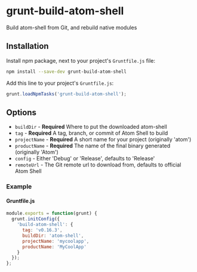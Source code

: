 # grunt-build-atom-shell

Build atom-shell from Git, and rebuild native modules

## Installation

Install npm package, next to your project's `Gruntfile.js` file:

```sh
npm install --save-dev grunt-build-atom-shell
```

Add this line to your project's `Gruntfile.js`:

```js
grunt.loadNpmTasks('grunt-build-atom-shell');
```

## Options

* `buildDir` - **Required** Where to put the downloaded atom-shell
* `tag` - **Required** A tag, branch, or commit of Atom Shell to build
* `projectName` - **Required** A short name for your project (originally 'atom')
* `productName` - **Required** The name of the final binary generated (originally 'Atom')
* `config` - Either 'Debug' or 'Release', defaults to 'Release'
* `remoteUrl` - The Git remote url to download from, defaults to official Atom Shell

### Example

#### Gruntfile.js

```js
module.exports = function(grunt) {
  grunt.initConfig({
    'build-atom-shell': {
      tag: 'v0.16.3',
      buildDir: 'atom-shell',
      projectName: 'mycoolapp',
      productName: 'MyCoolApp'
    }
  });
};
```
